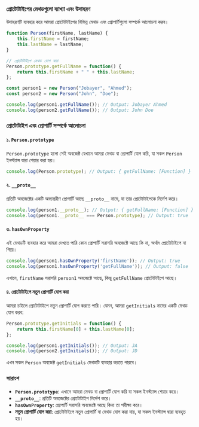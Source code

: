 ### প্রোটোটাইপের মেথডগুলো ব্যাখ্যা এবং উদাহরণ

উদাহরণটি ব্যবহার করে আমরা প্রোটোটাইপের বিভিন্ন মেথড এবং প্রোপার্টিগুলো সম্পর্কে আলোচনা করব।

```javascript
function Person(firstName, lastName) {
    this.firstName = firstName;
    this.lastName = lastName;
}

// প্রোটোটাইপে মেথড যোগ করা
Person.prototype.getFullName = function() {
    return this.firstName + " " + this.lastName;
};

const person1 = new Person("Jobayer", "Ahmed");
const person2 = new Person("John", "Doe");

console.log(person1.getFullName()); // Output: Jobayer Ahmed
console.log(person2.getFullName()); // Output: John Doe
```

### প্রোটোটাইপ এবং প্রোপার্টি সম্পর্কে আলোচনা

#### ১. `Person.prototype`
`Person.prototype` হলো সেই অবজেক্ট যেখানে আমরা মেথড বা প্রোপার্টি যোগ করি, যা সকল `Person` ইনস্ট্যান্স দ্বারা শেয়ার করা হয়।

```javascript
console.log(Person.prototype); // Output: { getFullName: [Function] }
```

#### ২. `__proto__`
প্রতিটি অবজেক্টের একটি অভ্যন্তরীণ প্রোপার্টি আছে `__proto__` নামে, যা তার প্রোটোটাইপকে নির্দেশ করে। 

```javascript
console.log(person1.__proto__); // Output: { getFullName: [Function] }
console.log(person1.__proto__ === Person.prototype); // Output: true
```

#### ৩. `hasOwnProperty`
এই মেথডটি ব্যবহার করে আমরা দেখতে পারি কোন প্রোপার্টি সরাসরি অবজেক্টে আছে কি না, অর্থাৎ প্রোটোটাইপে না গিয়ে। 

```javascript
console.log(person1.hasOwnProperty('firstName')); // Output: true
console.log(person1.hasOwnProperty('getFullName')); // Output: false
```

এখানে, `firstName` সরাসরি `person1` অবজেক্টে আছে, কিন্তু `getFullName` প্রোটোটাইপে আছে।

#### ৪. প্রোটোটাইপে নতুন প্রোপার্টি যোগ করা

আমরা চাইলে প্রোটোটাইপে নতুন প্রোপার্টি যোগ করতে পারি। যেমন, আমরা `getInitials` নামের একটি মেথড যোগ করব:

```javascript
Person.prototype.getInitials = function() {
    return this.firstName[0] + this.lastName[0];
};

console.log(person1.getInitials()); // Output: JA
console.log(person2.getInitials()); // Output: JD
```

এখন সকল `Person` অবজেক্ট `getInitials` মেথডটি ব্যবহার করতে পারবে।

### সারাংশ

- **`Person.prototype`**: এখানে আমরা মেথড বা প্রোপার্টি যোগ করি যা সকল ইনস্ট্যান্স শেয়ার করে।
- **`__proto__`**: প্রতিটি অবজেক্টের প্রোটোটাইপ নির্দেশ করে।
- **`hasOwnProperty`**: প্রোপার্টি সরাসরি অবজেক্টে আছে কিনা তা পরীক্ষা করে।
- **নতুন প্রোপার্টি যোগ করা**: প্রোটোটাইপে নতুন প্রোপার্টি বা মেথড যোগ করা যায়, যা সকল ইনস্ট্যান্স দ্বারা ব্যবহৃত হয়।
